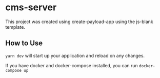 # cms-server

This project was created using create-payload-app using the js-blank template.

## How to Use

`yarn dev` will start up your application and reload on any changes.

If you have docker and docker-compose installed, you can run `docker-compose up`
